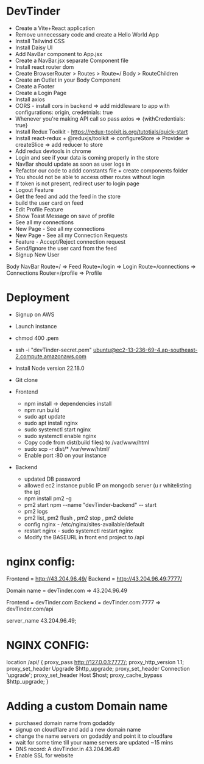 # DevTinder

- Create a Vite+React application
- Remove unnecessary code and create a Hello World App
- Install Tailwind CSS
- Install Daisy UI
- Add NavBar component to App.jsx
- Create a NavBar.jsx separate Component file
- Install react router dom
- Create BrowserRouter > Routes > Route=/ Body > RouteChildren
- Create an Outlet in your Body Component
- Create a Footer
- Create a Login Page
- Install axios
- CORS - install cors in backend => add middleware to app with configurations: origin, credetnials: true
- Whenever you're making API call so pass axios => {withCredentials: true}
- Install Redux Toolkit - https://redux-toolkit.js.org/tutotials/quick-start
- Install react-redux + @reduxjs/toolkit => configureStore => Provider => createSlice => add reducer to store
- Add redux devtools in chrome
- Login and see if your data is coming properly in the store
- NavBar should update as soon as user logs in
- Refactor our code to addd constants file + create components folder
- You should not be able to access other routes without login
- If token is not present, redirect user to login page
- Logout Feature
- Get the feed and add the feed in the store
- build the user card on feed
- Edit Profile Feature
- Show Toast Message on save of profile
- See all my connections
- New Page - See all my connections
- New Page - See all my Connection Requests
- Feature - Accept/Reject connection request
- Send/Ignore the user card from the feed
- Signup New User

Body
NavBar
Route=/ => Feed
Route=/login => Login
Route=/connections => Connections
Router=/profile => Profile

# Deployment

- Signup on AWS
- Launch instance
- chmod 400 <secret>.pem
- ssh -i "devTinder-secret.pem" ubuntu@ec2-13-236-69-4.ap-southeast-2.compute.amazonaws.com
- Install Node version 22.18.0
- Git clone
- Frontend

  - npm install -> dependencies install
  - npm run build
  - sudo apt update
  - sudo apt install nginx
  - sudo systemctl start nginx
  - sudo systemctl enable nginx
  - Copy code from dist(build files) to /var/www/html
  - sudo scp -r dist/\* /var/www/html/
  - Enable port :80 on your instance

- Backend
  - updated DB password
  - allowed ec2 instance public IP on mongodb server (u r whitelisting the ip)
  - npm install pm2 -g
  - pm2 start npm --name "devTinder-backend" -- start
  - pm2 logs
  - pm2 list, pm2 flush <name> , pm2 stop <name> , pm2 delete <name>
  - config nginx - /etc/nginx/sites-available/default
  - restart nginx - sudo systemctl restart nginx
  - Modify the BASEURL in front end project to /api

# nginx config:

Frontend = http://43.204.96.49/
Backend = http://43.204.96.49:7777/

Domain name = devTinder.com => 43.204.96.49

Frontend = devTinder.com
Backend = devTinder.com:7777 => devTinder.com/api

server_name 43.204.96.49;

# NGINX CONFIG:

location /api/ {
proxy_pass http://127.0.0.1:7777/;
proxy_http_version 1.1;
proxy_set_header Upgrade $http_upgrade;
proxy_set_header Connection 'upgrade';
proxy_set_header Host $host;
proxy_cache_bypass $http_upgrade;
}

# Adding a custom Domain name

- purchased domain name from godaddy
- signup on cloudflare and add a new domain name
- change the name servers on godaddy and point it to cloudfare
- wait for some time till your name servers are updated ~15 mins
- DNS record: A devTinder.in 43.204.96.49
- Enable SSL for website
